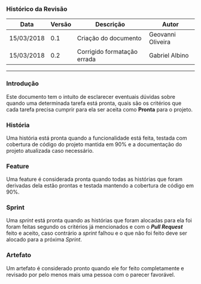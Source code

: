 ### Histórico da Revisão
| Data | Versão | Descrição | Autor |
|---|---|---|---|
| 15/03/2018| 0.1 |Criação do documento | Geovanni Oliveira |
| 15/03/2018| 0.2 |Corrigido formatação errada | Gabriel Albino |

-------------------------------------------------------------------------------------------------

### Introdução
Este documento tem o intuito de esclarecer eventuais dúvidas sobre quando uma determinada tarefa está pronta, quais são os critérios que cada tarefa precisa cumprir para ela ser aceita como **Pronta** para o projeto.

### História
Uma história está pronta quando a funcionalidade está feita, testada com cobertura de código do projeto mantida em 90% e a documentação do projeto atualizada caso necessário.

### Feature
Uma feature é considerada pronta quando todas as histórias que foram derivadas dela estão prontas e testada mantendo a cobertura de código em 90%.

### Sprint
Uma _sprint_ está pronta quando as histórias que foram alocadas para ela foi foram feitas segundo os critérios já mencionados e com o **_Pull Request_** feito e aceito, caso contrário a _sprint_ falhou e o que não foi feito deve ser alocado para a próxima _Sprint_.

### Artefato
Um artefato é considerado pronto quando ele for feito completamente e revisado por pelo menos mais uma pessoa com o parecer favorável.
